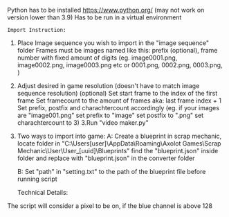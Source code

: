 Python has to be installed https://www.python.org/ (may not work on version lower than 3.9)
Has to be run in a virtual environment


	Import Instruction:

1. Place Image sequence you wish to import in the "image sequence" folder
   Frames must be images named like this: prefix (optional), frame number with fixed amount
    of digits (eg. image0001.png, image0002.png, image0003.png etc or 0001.png, 0002.png, 0003.png, )
2. Adjust desired in game resolution (doesn't have to match image sequence resolution) (optional)
   Set start frame to the index of the first frame
   Set framecount to the amount of frames aka: last frame index + 1
   Set prefix, postfix and charachtercount accordingly (eg. if your images are "image001.png"
							set prefix to "image"
							set postfix to ".png"
							set charachtercount to 3)
3.Run "video maker.py"
4. Two ways to import into game:
	A: Create a blueprint in scrap mechanic, locate folder in
           "C:\Users\[user]\AppData\Roaming\Axolot Games\Scrap Mechanic\User\User_[uuid]\Blueprints"
	   find the "blueprint.json" inside folder and replace with "blueprint.json" in the converter folder

	B: Set "path" in "setting.txt" to the path of the blueprint file before running script


	Technical Details:

The script will consider a pixel to be on, if the blue channel is above 128
